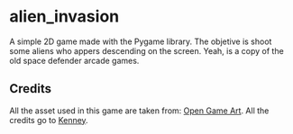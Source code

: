 # alien_invasion
A simple 2D game made with the Pygame library. The objetive is shoot some aliens who appers descending on the screen.
Yeah, is a copy of the old space defender arcade games.

## Credits
All the asset used in this game are taken from: [Open Game Art](https://opengameart.org/content/space-shooter-redux).
All the credits go to [Kenney](https://www.kenney.nl).
